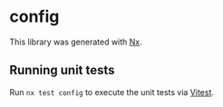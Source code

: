 # config

This library was generated with [Nx](https://nx.dev).

## Running unit tests

Run `nx test config` to execute the unit tests via [Vitest](https://vitest.dev/).
